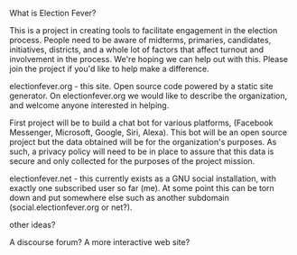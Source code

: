 What is Election Fever?

This is a project in creating tools to facilitate engagement in the election process. People need to be aware of midterms, primaries, candidates, initiatives, districts, and a whole lot of factors that affect turnout and involvement in the process. We're hoping we can help out with this. Please join the project if you'd like to help make a difference.

electionfever.org - this site. Open source code powered by a static site generator. On electionfever.org we would like to describe the organization, and welcome anyone interested in helping.

First project will be to build a chat bot for various platforms, (Facebook Messenger, Microsoft, Google, Siri, Alexa). This bot will be an open source project but the data obtained will be for the organization's purposes. As such, a privacy policy will need to be in place to assure that this data is secure and only collected for the purposes of the project mission.

electionfever.net - this currently exists as a GNU social installation, with exactly one subscribed user so far (me). At some point this can be torn down and put somewhere else such as another subdomain (social.electionfever.org or net?). 


other ideas?

A discourse forum? A more interactive web site?
